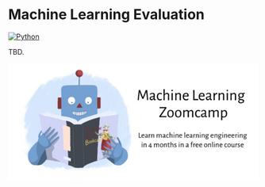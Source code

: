 # Machine Learning Evaluation

[![Python][python_logo]][homework]

TBD.

![ML ZoomCamp](https://github.com/jxareas/Machine-Learning-Bookcamp-2022/raw/master/images/zoomcamp.jpg)

<!-- MARKDOWN LINKS -->
<!-- TODO: Fill in this README -->


[python_logo]: https://img.shields.io/badge/Homework%20Solution-FFD43B?style=for-the-badge&logo=python&logoColor=blue

[homework]: ./hw/homework4.py
